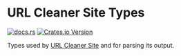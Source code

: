 # URL Cleaner Site Types

[![docs.rs](https://img.shields.io/docsrs/url-cleaner-site-types)](https://docs.rs/url-cleaner-site-types/latest)
[![Crates.io Version](https://img.shields.io/crates/v/url-cleaner-site-types)](https://crates.io/crates/url-cleaner-site-types/)

Types used by [URL Cleaner Site](../site) and for parsing its output.
